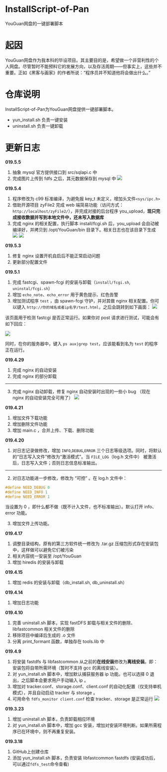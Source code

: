 # InstallScript-of-Pan
YouGuan网盘的一键部署脚本

# 起因
YouGuan网盘作为我本科的毕设项目。其主要目的是，希望做一个非营利性的个人网盘。尽管暂时不能预料它的发展方向，以及存活周期——但事实上，这些并不重要。正如《黑客与画家》的作者所说：“程序员并不知道他将会做出什么。”

# 仓库说明
InstallScript-of-Pan为YouGuan网盘提供一键部署脚本。

- yun_install.sh 负责一键安装
- uninstall.sh 负责一键卸载

# 更新日志

**019.5.5**
1. 抽象 mysql 官方提供接口到 src/sqlapi.c 中
2. 完成图片上传到 fdfs 之后，其元数据保存到 mysql 中
![](./img/Snipaste_2019-05-05_11-08-19.png)

**019.5.4**
1. 程序修改为 c99 标准编译，为避免报 key_t 未定义，增加头文件`<sys/ipc.h>`
2. 借助开源项目 zyFile2 完成 web 端简易功能（访问方式：`http://localhost/zyFile2/`），并完成对接的后台程序 you_upload，**现只完成接收数据并写到本地文件中，还未写入数据库**
3. 完成 nginx 的相关配置，执行脚本 install/fcgi.sh 后，you_upload 会自动被编译好，并拷贝到 /opt/YouGuan/bin 目录下。相关日志也在该目录下生成
![](./img/Snipaste_2019-05-04_13-58-45.png)
![](./img/Snipaste_2019-05-04_13-58-00.png)

**019.5.3**
1. 修复 nginx 设置开机自启后不能正常启动问题
2. 更新部分配置文件

**019.5.1**
1. 完成 fastcgi、spawn-fcgi 的安装与卸载（`install/fcgi.sh`, `uninstal/fcgi.sh`）
2. 增加 `echo_note`、`echo_error` 用于黄色提示、红色告警
3. 增加测试程序 `test` ，由 spawn-fcgi 守护，并对其做 nginx 相关配置。你可以键入 `http://你的域名或者ip名字/test.html`，之后会跳转到如下画面：
![](./img/Snipaste_2019-05-01_21-25-47.png)

该页面用于检测 fastcgi 是否正常运行。如果你对 post 请求进行测试，可能会有如下回应：

![](./img/Snipaste_2019-05-01_21-26-15.png)

同时，在你的服务器中，键入 `ps aux|grep test`，应该能看到名为 `test` 的程序正在运行。

**019.4.29**
1. 完成 nginx 的自动安装
2. 完成 nginx 的部分卸载

---

3. 完成 nginx 自动卸载，修复 nginx 自动安装时出现的一些小 bug （现在 nginx 的自动安装完全可用了）
![](./img/Snipaste_2019-04-29_09-39-50.png)

**019.4.21**
1. 增加文件下载功能
2. 增加删除文件功能
3. 增加 main.c ，合并上传、下载、删除功能

**019.4.20**
1. 对日志记录做修改，增加 `INFO`,`DEBUG`,`ERROR` 三个日志等级选项。同时，将默认的“日志写入文件”修改为“激活模式”。当 `FILE_LOG`（log.h 文件中） 被激活后，日志写入文件；否则日志信息标准输出。

---

2. 对日志功能进一步修改，修改为 “可控” 。在 log.h 文件中：
```c
#define NEED_DEBUG 0
#define NEED_INFO 1
#define NEED_ERROR 1
```
当设置为 0 ，即什么都不做（既不计入文件，也不标准输出）。默认打开 info、error 功能。

3. 增加文件上传功能。

**019.4.17**
1. 调整目录结构，原有的第三方软件统一修改为 .tar.gz 压缩包形式存在安装包中，这样做可以避免它们被污染
2. 相关内容统一安装至 /opt/YouGuan 
3. 增加 hiredis 的安装与卸载

**019.4.15**
1. 增加 redis 的安装与卸载（db_install.sh, db_uninstall.sh）

**019.4.14**
1. 增加日志功能

**019.4.10**
1. 完善 uninstall.sh 脚本，实现 fastDFS 卸载与相关文件的删除、libfastcommon 相关文件的删除
2. 移除项目中编译后生成的 .o 文件
3. 分离 print_formant 函数，单独存在 tools.lib 中

**019.4.9**
1. 将安装 fastdfs 与 libfastcommon 从之前的**在线安装**修改为**离线安装**。即：安装包将自带所需环境（暂时不支持 gcc 的离线安装）。
2. 对 yun_install.sh 脚本中，增加默认捕获服务器 ip 功能。也可以选择 0 退出，之后脚本会要求用户手动输入 ip 。
3. 增加对 tracker.conf、storage.conf、client.conf 的自动化配置（仅支持单机模式），并且自动启动 tracker 与 storage 。
4. 可用命令 `fdfs_monitor client.conf` 检查 tracker、storage 是正常运行
![](./img/Snipaste_2019-04-09_11-35-05.png)

**019.3.23**
1. 增加 uninstall.sh 脚本，负责卸载相应环境
2. 对 yun_install.sh 脚本中，增加 gcc 安装，增加对安装环境判断。如果所需程序已在环境中，则不再重复安装。

**019.3.18**
1. GitHub上创建仓库
2. 添加 yun_install.sh 脚本，负责安装 libfastcommon fastdfs (安装成功后，可以通过`fdfs_test`命令查看)

